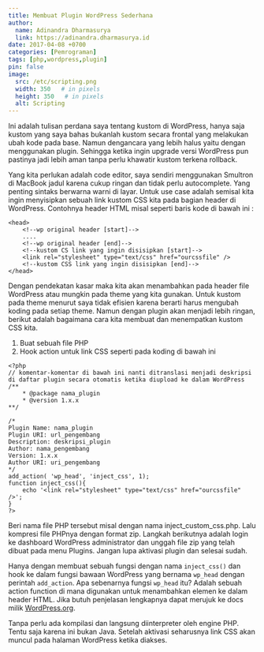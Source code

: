 ```yaml
---
title: Membuat Plugin WordPress Sederhana
author:
  name: Adinandra Dharmasurya
  link: https://adinandra.dharmasurya.id
date: 2017-04-08 +0700
categories: [Pemrograman]
tags: [php,wordpress,plugin]
pin: false
image:
  src: /etc/scripting.png
  width: 350   # in pixels
  height: 350   # in pixels
  alt: Scripting
---
```


Ini adalah tulisan perdana saya tentang kustom di WordPress, hanya saja kustom yang saya bahas bukanlah kustom secara frontal yang melakukan ubah kode pada base. Namun dengancara yang lebih halus yaitu dengan menggunakan plugin. Sehingga ketika ingin upgrade versi WordPress pun pastinya jadi lebih aman tanpa perlu khawatir kustom terkena rollback.

Yang kita perlukan adalah code editor, saya sendiri menggunakan Smultron di MacBook jadul karena cukup ringan dan tidak perlu autocomplete. Yang penting sintaks berwarna warni di layar. Untuk use case adalah semisal kita ingin menyisipkan sebuah link kustom CSS kita pada bagian header di WordPress. Contohnya header HTML misal seperti baris kode di bawah ini :

```
<head>
    <!--wp original header [start]-->
    .... 
    <!--wp original header [end]-->
    <!--kustom CS link yang ingin disisipkan [start]-->
    <link rel="stylesheet" type="text/css" href="ourcssfile" />
    <!--kustom CSS link yang ingin disisipkan [end]-->
</head>
```

Dengan pendekatan kasar maka kita akan menambahkan pada header file WordPress atau mungkin pada theme yang kita gunakan. Untuk kustom pada theme menurut saya tidak efisien karena berarti harus mengubah koding pada setiap theme. Namun dengan plugin akan menjadi lebih ringan, berikut adalah bagaimana cara kita membuat dan menempatkan kustom CSS kita.

1. Buat sebuah file PHP
2. Hook action untuk link CSS seperti pada koding di bawah ini


```
<?php
// komentar-komentar di bawah ini nanti ditranslasi menjadi deskripsi di daftar plugin secara otomatis ketika diupload ke dalam WordPress
/**
    * @package nama_plugin 
    * @version 1.x.x
**/

/*
Plugin Name: nama_plugin
Plugin URI: url_pengembang
Description: deskripsi_plugin
Author: nama_pengembang
Version: 1.x.x
Author URI: uri_pengembang
*/
add_action( 'wp_head', 'inject_css', 1);
function inject_css(){
    echo '<link rel="stylesheet" type="text/css" href="ourcssfile" />';
}
?>
```
Beri nama file PHP tersebut misal dengan nama inject_custom_css.php. Lalu kompresi file PHPnya dengan format zip. Langkah berikutnya adalah login ke dashboard WordPress administrator dan unggah file zip yang telah dibuat pada menu Plugins. Jangan lupa aktivasi plugin dan selesai sudah. 

Hanya dengan membuat sebuah fungsi dengan nama ```inject_css()``` dan hook ke dalam fungsi bawaan WordPress yang bernama ```wp_head``` dengan perintah ```add_action```. Apa sebenarnya fungsi ```wp_head``` itu? Adalah sebuah action function di mana digunakan untuk menambahkan elemen ke dalam header HTML. Jika butuh penjelasan lengkapnya dapat merujuk ke docs milik [WordPress.org](https://codex.wordpress.org/Function_Reference/wp_head).

Tanpa perlu ada kompilasi dan langsung diinterpreter oleh engine PHP. Tentu saja karena ini bukan Java. Setelah aktivasi seharusnya link CSS akan muncul pada halaman WordPress ketika diakses.